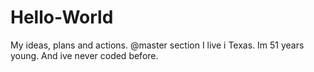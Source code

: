 # Hello-World
My ideas, plans and actions.
@master section
I live i Texas. Im 51 years young. And ive never coded before.
